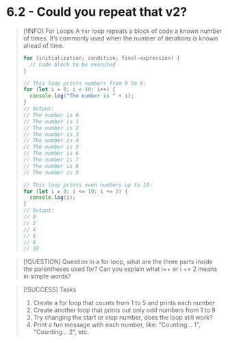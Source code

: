 # 6.2 - Could you repeat that v2?

> [!INFO] For Loops
> A `for` loop repeats a block of code a known number of times. It’s commonly used when the number of iterations is known ahead of time.
> 
> ```js
> for (initialization; condition; final-expression) {
>   // code block to be executed
> }
> 
> // This loop prints numbers from 0 to 9:
> for (let i = 0; i < 10; i++) {
>   console.log("The number is " + i);
> }
> // Output:
> // The number is 0
> // The number is 1
> // The number is 2
> // The number is 3
> // The number is 4
> // The number is 5
> // The number is 6
> // The number is 7
> // The number is 8
> // The number is 9
> 
> // This loop prints even numbers up to 10:
> for (let i = 0; i <= 10; i += 2) {
>   console.log(i);
> }
> // Output:
> // 0
> // 2
> // 4
> // 6
> // 8
> // 10
> ```

> [!QUESTION] Question
> In a for loop, what are the three parts inside the parentheses used for?
> Can you explain what i++ or i += 2 means in simple words?

> [!SUCCESS] Tasks
> 1. Create a for loop that counts from 1 to 5 and prints each number
> 2. Create another loop that prints out only odd numbers from 1 to 9
> 3. Try changing the start or stop number, does the loop still work?
> 4. Print a fun message with each number, like: "Counting... 1", "Counting... 2", etc.